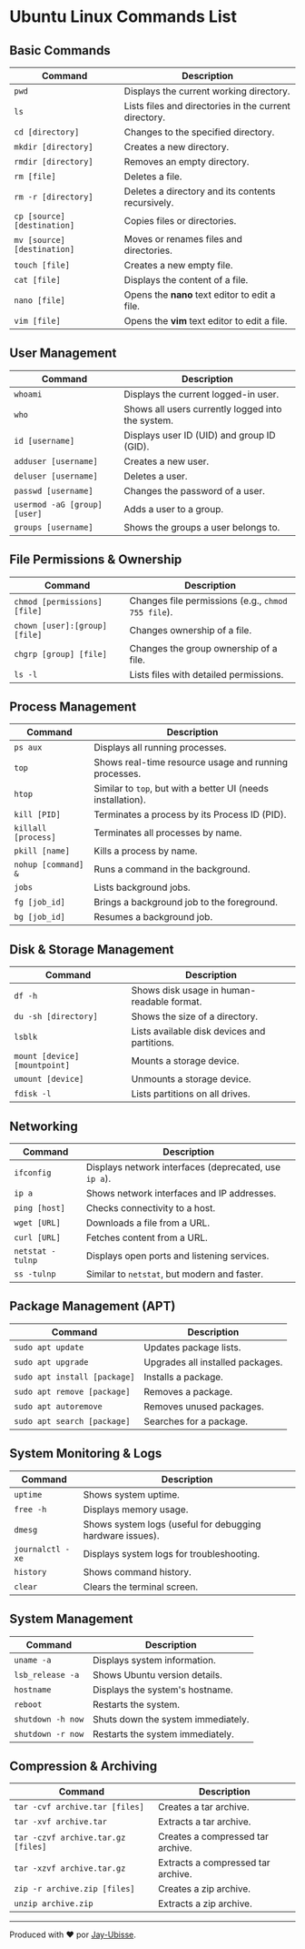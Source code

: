 # Ubuntu Linux Commands List

## Basic Commands
| Command | Description |
|---------|-------------|
| `pwd` | Displays the current working directory. |
| `ls` | Lists files and directories in the current directory. |
| `cd [directory]` | Changes to the specified directory. |
| `mkdir [directory]` | Creates a new directory. |
| `rmdir [directory]` | Removes an empty directory. |
| `rm [file]` | Deletes a file. |
| `rm -r [directory]` | Deletes a directory and its contents recursively. |
| `cp [source] [destination]` | Copies files or directories. |
| `mv [source] [destination]` | Moves or renames files and directories. |
| `touch [file]` | Creates a new empty file. |
| `cat [file]` | Displays the content of a file. |
| `nano [file]` | Opens the **nano** text editor to edit a file. |
| `vim [file]` | Opens the **vim** text editor to edit a file. |

## User Management
| Command | Description |
|---------|-------------|
| `whoami` | Displays the current logged-in user. |
| `who` | Shows all users currently logged into the system. |
| `id [username]` | Displays user ID (UID) and group ID (GID). |
| `adduser [username]` | Creates a new user. |
| `deluser [username]` | Deletes a user. |
| `passwd [username]` | Changes the password of a user. |
| `usermod -aG [group] [user]` | Adds a user to a group. |
| `groups [username]` | Shows the groups a user belongs to. |

## File Permissions & Ownership
| Command | Description |
|---------|-------------|
| `chmod [permissions] [file]` | Changes file permissions (e.g., `chmod 755 file`). |
| `chown [user]:[group] [file]` | Changes ownership of a file. |
| `chgrp [group] [file]` | Changes the group ownership of a file. |
| `ls -l` | Lists files with detailed permissions. |

## Process Management
| Command | Description |
|---------|-------------|
| `ps aux` | Displays all running processes. |
| `top` | Shows real-time resource usage and running processes. |
| `htop` | Similar to `top`, but with a better UI (needs installation). |
| `kill [PID]` | Terminates a process by its Process ID (PID). |
| `killall [process]` | Terminates all processes by name. |
| `pkill [name]` | Kills a process by name. |
| `nohup [command] &` | Runs a command in the background. |
| `jobs` | Lists background jobs. |
| `fg [job_id]` | Brings a background job to the foreground. |
| `bg [job_id]` | Resumes a background job. |

## Disk & Storage Management
| Command | Description |
|---------|-------------|
| `df -h` | Shows disk usage in human-readable format. |
| `du -sh [directory]` | Shows the size of a directory. |
| `lsblk` | Lists available disk devices and partitions. |
| `mount [device] [mountpoint]` | Mounts a storage device. |
| `umount [device]` | Unmounts a storage device. |
| `fdisk -l` | Lists partitions on all drives. |

## Networking
| Command | Description |
|---------|-------------|
| `ifconfig` | Displays network interfaces (deprecated, use `ip a`). |
| `ip a` | Shows network interfaces and IP addresses. |
| `ping [host]` | Checks connectivity to a host. |
| `wget [URL]` | Downloads a file from a URL. |
| `curl [URL]` | Fetches content from a URL. |
| `netstat -tulnp` | Displays open ports and listening services. |
| `ss -tulnp` | Similar to `netstat`, but modern and faster. |

## Package Management (APT)
| Command | Description |
|---------|-------------|
| `sudo apt update` | Updates package lists. |
| `sudo apt upgrade` | Upgrades all installed packages. |
| `sudo apt install [package]` | Installs a package. |
| `sudo apt remove [package]` | Removes a package. |
| `sudo apt autoremove` | Removes unused packages. |
| `sudo apt search [package]` | Searches for a package. |

## System Monitoring & Logs
| Command | Description |
|---------|-------------|
| `uptime` | Shows system uptime. |
| `free -h` | Displays memory usage. |
| `dmesg` | Shows system logs (useful for debugging hardware issues). |
| `journalctl -xe` | Displays system logs for troubleshooting. |
| `history` | Shows command history. |
| `clear` | Clears the terminal screen. |

## System Management
| Command | Description |
|---------|-------------|
| `uname -a` | Displays system information. |
| `lsb_release -a` | Shows Ubuntu version details. |
| `hostname` | Displays the system's hostname. |
| `reboot` | Restarts the system. |
| `shutdown -h now` | Shuts down the system immediately. |
| `shutdown -r now` | Restarts the system immediately. |

## Compression & Archiving
| Command | Description |
|---------|-------------|
| `tar -cvf archive.tar [files]` | Creates a tar archive. |
| `tar -xvf archive.tar` | Extracts a tar archive. |
| `tar -czvf archive.tar.gz [files]` | Creates a compressed tar archive. |
| `tar -xzvf archive.tar.gz` | Extracts a compressed tar archive. |
| `zip -r archive.zip [files]` | Creates a zip archive. |
| `unzip archive.zip` | Extracts a zip archive. |


---

Produced with ❤️ por [Jay-Ubisse](https://github.com/Jay-Ubisse/).

